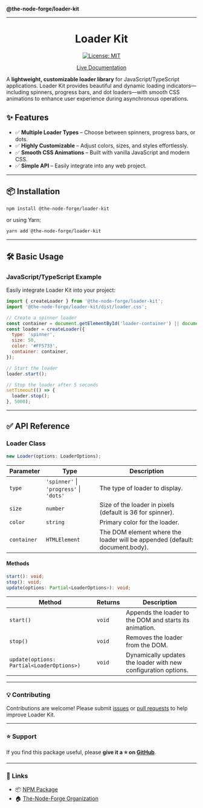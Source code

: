 **@the-node-forge/loader-kit**

---

<div align="center">
   
  # Loader Kit
  
 [![License: MIT](https://img.shields.io/badge/License-MIT-yellow.svg)](https://opensource.org/licenses/MIT)

[Live Documentation](https://the-node-forge.github.io/loader-kit/)

</div>
 
A **lightweight, customizable loader library** for JavaScript/TypeScript applications. Loader Kit provides beautiful and dynamic loading indicators—including spinners, progress bars, and dot loaders—with smooth CSS animations to enhance user experience during asynchronous operations.

## ✨ Features

- ✅ **Multiple Loader Types** – Choose between spinners, progress bars, or dots.
- ✅ **Highly Customizable** – Adjust colors, sizes, and styles effortlessly.
- ✅ **Smooth CSS Animations** – Built with vanilla JavaScript and modern CSS.
- ✅ **Simple API** – Easily integrate into any web project.

---

## 📦 Installation

```sh
npm install @the-node-forge/loader-kit
```

or using Yarn:

```sh
yarn add @the-node-forge/loader-kit
```

---

## 🛠️ Basic Usage

### JavaScript/TypeScript Example

Easily integrate Loader Kit into your project:

```javascript
import { createLoader } from '@the-node-forge/loader-kit';
import '@the-node-forge/loader-kit/dist/loader.css';

// Create a spinner loader
const container = document.getElementById('loader-container') || document.body;
const loader = createLoader({
  type: 'spinner',
  size: 50,
  color: '#FF5733',
  container: container,
});

// Start the loader
loader.start();

// Stop the loader after 5 seconds
setTimeout(() => {
  loader.stop();
}, 5000);
```

---

## ✅ **API Reference**

### **Loader Class**

```typescript
new Loader(options: LoaderOptions);
```

| Parameter   | Type                                    | Description                                                                 |
| ----------- | --------------------------------------- | --------------------------------------------------------------------------- |
| `type`      | `'spinner'` \| `'progress'` \| `'dots'` | The type of loader to display.                                              |
| `size`      | `number`                                | Size of the loader in pixels (default is 36 for spinner).                   |
| `color`     | `string`                                | Primary color for the loader.                                               |
| `container` | `HTMLElement`                           | The DOM element where the loader will be appended (default: document.body). |

#### **Methods**

```typescript
start(): void;
stop(): void;
update(options: Partial<LoaderOptions>): void;
```

| Method                                    | Returns | Description                                                    |
| ----------------------------------------- | ------- | -------------------------------------------------------------- |
| `start()`                                 | `void`  | Appends the loader to the DOM and starts its animation.        |
| `stop()`                                  | `void`  | Removes the loader from the DOM.                               |
| `update(options: Partial<LoaderOptions>)` | `void`  | Dynamically updates the loader with new configuration options. |

---

### 💡 **Contributing**

Contributions are welcome! Please submit
[issues](https://github.com/The-Node-Forge/loader-kit/issues) or
[pull requests](https://github.com/The-Node-Forge/loader-kit/pulls) to help improve
Loader Kit.

---

### ⭐ Support

If you find this package useful, please **give it a ⭐ on
[GitHub](https://github.com/The-Node-Forge/loader-kit 'GitHub Repository')**.

---

### 🔗 **Links**

- 📦 [NPM Package](https://www.npmjs.com/package/@the-node-forge/loader-kit)
- 🏠 [The-Node-Forge Organization](https://github.com/The-Node-Forge)
